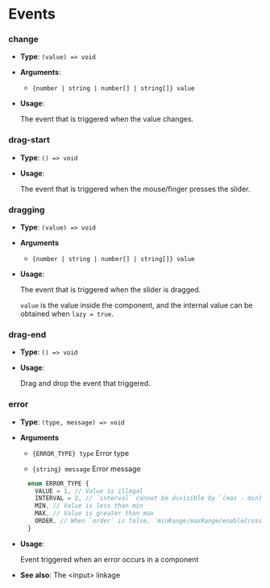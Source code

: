 # Events

### change

- **Type**: `(value) => void`

- **Arguments**:

  - `{number | string | number[] | string[]} value`

- **Usage**:

  The event that is triggered when the value changes.

### drag-start

- **Type**: `() => void`

- **Usage**:

  The event that is triggered when the mouse/finger presses the slider.

### dragging

- **Type**: `(value) => void`

- **Arguments**

  - `{number | string | number[] | string[]} value`

- **Usage**:

  The event that is triggered when the slider is dragged.

  `value` is the value inside the component, and the internal value can be obtained when `lazy = true`.

### drag-end

- **Type**: `() => void`

- **Usage**:

  Drag and drop the event that triggered.

### error

- **Type**: `(type, message) => void`

- **Arguments**

  - `{ERROR_TYPE} type` Error type

  - `{string} message` Error message

  ```ts
    enum ERROR_TYPE {
      VALUE = 1, // Value is illegal
      INTERVAL = 2, // `interval` cannot be divisible by `(max - min)`
      MIN, // Value is less than min
      MAX, // Value is greater than max
      ORDER, // When `order` is false, `minRange/maxRange/enableCross/fixed` is still set
    }
  ```

- **Usage**:

  Event triggered when an error occurs in a component

- **See also**: <router-link :to="$route.meta.lang + ' advanced/input'">The \<input> linkage</router-link>

